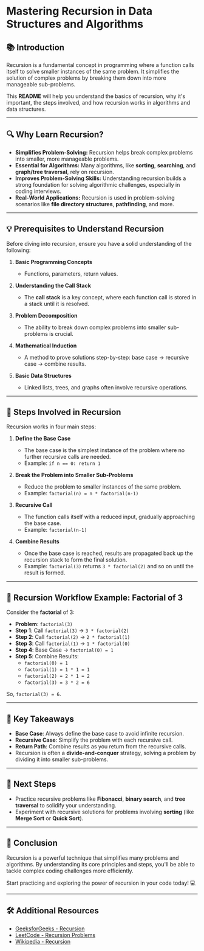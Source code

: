 # Mastering Recursion in Data Structures and Algorithms

## 📚 Introduction

Recursion is a fundamental concept in programming where a function calls itself to solve smaller instances of the same problem. It simplifies the solution of complex problems by breaking them down into more manageable sub-problems.

This **README** will help you understand the basics of recursion, why it's important, the steps involved, and how recursion works in algorithms and data structures.

---

## 🔍 Why Learn Recursion?

- **Simplifies Problem-Solving:** Recursion helps break complex problems into smaller, more manageable problems.  
- **Essential for Algorithms:** Many algorithms, like **sorting**, **searching**, and **graph/tree traversal**, rely on recursion.  
- **Improves Problem-Solving Skills:** Understanding recursion builds a strong foundation for solving algorithmic challenges, especially in coding interviews.  
- **Real-World Applications:** Recursion is used in problem-solving scenarios like **file directory structures**, **pathfinding**, and more.

---

## 💡 Prerequisites to Understand Recursion

Before diving into recursion, ensure you have a solid understanding of the following:

1. **Basic Programming Concepts**  
   - Functions, parameters, return values.

2. **Understanding the Call Stack**  
   - The **call stack** is a key concept, where each function call is stored in a stack until it is resolved.

3. **Problem Decomposition**  
   - The ability to break down complex problems into smaller sub-problems is crucial.

4. **Mathematical Induction**  
   - A method to prove solutions step-by-step: base case → recursive case → combine results.

5. **Basic Data Structures**  
   - Linked lists, trees, and graphs often involve recursive operations.

---

## 🔄 Steps Involved in Recursion

Recursion works in four main steps:

1. **Define the Base Case**  
   - The base case is the simplest instance of the problem where no further recursive calls are needed.  
   - Example: `if n == 0: return 1`

2. **Break the Problem into Smaller Sub-Problems**  
   - Reduce the problem to smaller instances of the same problem.  
   - Example: `factorial(n) = n * factorial(n-1)`

3. **Recursive Call**  
   - The function calls itself with a reduced input, gradually approaching the base case.  
   - Example: `factorial(n-1)`  

4. **Combine Results**  
   - Once the base case is reached, results are propagated back up the recursion stack to form the final solution.  
   - Example: `factorial(3)` returns `3 * factorial(2)` and so on until the result is formed.

---

## 📝 Recursion Workflow Example: Factorial of 3

Consider the **factorial** of 3:

- **Problem**: `factorial(3)`
- **Step 1**: Call `factorial(3)` → `3 * factorial(2)`
- **Step 2**: Call `factorial(2)` → `2 * factorial(1)`
- **Step 3**: Call `factorial(1)` → `1 * factorial(0)`
- **Step 4**: Base Case → `factorial(0) = 1`
- **Step 5**: Combine Results:
  - `factorial(0) = 1`
  - `factorial(1) = 1 * 1 = 1`
  - `factorial(2) = 2 * 1 = 2`
  - `factorial(3) = 3 * 2 = 6`

So, `factorial(3) = 6`.

---

## 🧠 Key Takeaways

- **Base Case**: Always define the base case to avoid infinite recursion.
- **Recursive Case**: Simplify the problem with each recursive call.
- **Return Path**: Combine results as you return from the recursive calls.
- Recursion is often a **divide-and-conquer** strategy, solving a problem by dividing it into smaller sub-problems.

---

## 🚀 Next Steps

- Practice recursive problems like **Fibonacci**, **binary search**, and **tree traversal** to solidify your understanding.
- Experiment with recursive solutions for problems involving **sorting** (like **Merge Sort** or **Quick Sort**).

---

## 🌟 Conclusion

Recursion is a powerful technique that simplifies many problems and algorithms. By understanding its core principles and steps, you'll be able to tackle complex coding challenges more efficiently.

Start practicing and exploring the power of recursion in your code today! 💻

---

## 🛠️ Additional Resources

- [GeeksforGeeks - Recursion](https://www.geeksforgeeks.org/recursion/)
- [LeetCode - Recursion Problems](https://leetcode.com/tag/recursion/)
- [Wikipedia - Recursion](https://en.wikipedia.org/wiki/Recursion)
